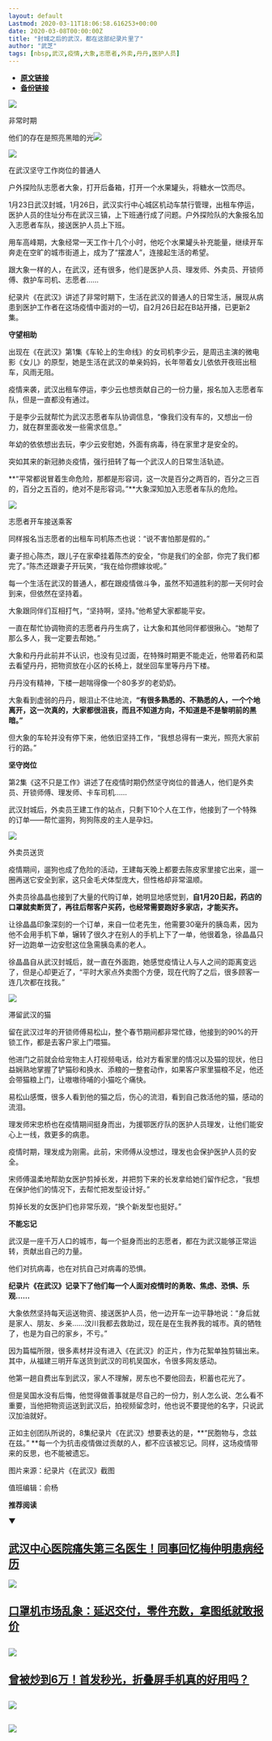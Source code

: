 ```yaml
---
layout: default
Lastmod: 2020-03-11T18:06:58.616253+00:00
date: 2020-03-08T00:00:00Z
title: "封城之后的武汉，都在这部纪录片里了"
author: "武芝"
tags: [nbsp,武汉,疫情,大象,志愿者,外卖,丹丹,医护人员]
---
```


* [**原文链接**](https://mp.weixin.qq.com/s/fcSDZKtwy-JLcA7zwdH_ug)
* [**备份链接**](http://archive.is/W4aRt)


![](/images/post/a31e108fde9932626644bf0a069bf51f.jpg)  

非常时期

他们的存在是照亮黑暗的光![](/images/post/1b7e0e3b01165fbbe9a26c231935bc0b.jpg)

![](/images/post/30c08a66d59498ac65d7fdcb23904bb5.jpg)

在武汉坚守工作岗位的普通人  

户外探险队志愿者大象，打开后备箱，打开一个水果罐头，将糖水一饮而尽。

1月23日武汉封城，1月26日，武汉实行中心城区机动车禁行管理，出租车停运，医护人员的住址分布在武汉三镇，上下班通行成了问题。户外探险队的大象报名加入志愿者车队，接送医护人员上下班。

用车高峰期，大象经常一天工作十几个小时，他吃个水果罐头补充能量，继续开车奔走在空旷的城市街道上，成为了“摆渡人”，连接起生活的希望。

跟大象一样的人，在武汉，还有很多，他们是医护人员、理发师、外卖员、开锁师傅、救护车司机、志愿者……

纪录片《在武汉》讲述了非常时期下，生活在武汉的普通人的日常生活，展现从病患到医护工作者在这场疫情中面对的一切，自2月26日起在B站开播，已更新2集。

**守望相助**

出现在《在武汉》第1集《车轮上的生命线》的女司机李少云，是周迅主演的微电影《女儿》的原型，她是生活在武汉的单亲妈妈，长年带着女儿依依开夜班出租车，风雨无阻。

疫情来袭，武汉出租车停运，李少云也想贡献自己的一份力量，报名加入志愿者车队，但是一直都没有通过。

于是李少云就帮忙为武汉志愿者车队协调信息，“像我们没有车的，又想出一份力，就在群里面收发一些需求信息。”

年幼的依依想出去玩，李少云安慰她，外面有病毒，待在家里才是安全的。

突如其来的新冠肺炎疫情，强行扭转了每一个武汉人的日常生活轨迹。

**“平常都说冒着生命危险，那都是形容词，这一次是百分之两百的，百分之三百的，百分之五百的，绝对不是形容词。”**大象深知加入志愿者车队的危险。

  

![](/images/post/4be1f7786c679be537bc62ed572aeb74.jpg)

志愿者开车接送乘客   

  

同样报名当志愿者的出租车司机陈杰也说：“说不害怕那是假的。”

妻子担心陈杰，跟儿子在家牵挂着陈杰的安全，“你是我们的全部，你完了我们都完了。”陈杰还跟妻子开玩笑，“我在给你攒嫁妆呢。”

每一个生活在武汉的普通人，都在跟疫情做斗争，虽然不知道胜利的那一天何时会到来，但依然在坚持着。

大象跟同伴们互相打气，“坚持啊，坚持。”他希望大家都能平安。

一直在帮忙协调物资的志愿者丹丹生病了，让大象和其他同伴都很揪心。“她帮了那么多人，我一定要去帮她。”

大象和丹丹此前并不认识，也没有见过面，在特殊时期更不能走近，他带着药和菜去看望丹丹，把物资放在小区的长椅上，就坐回车里等丹丹下楼。

丹丹没有精神，下楼一趟喘得像一个80多岁的老奶奶。

大象看到虚弱的丹丹，眼泪止不住地流，**“有很多熟悉的、不熟悉的人，一个个地离开，这一次真的，大家都很沮丧，而且不知道方向，不知道是不是黎明前的黑暗。”**

但大象的车轮并没有停下来，他依旧坚持工作，“我想总得有一束光，照亮大家前行的路。”

**坚守岗位**

第2集《这不只是工作》讲述了在疫情时期仍然坚守岗位的普通人，他们是外卖员、开锁师傅、理发师、卡车司机……

武汉封城后，外卖员王建工作的站点，只剩下10个人在工作，他接到了一个特殊的订单——帮忙遛狗，狗狗陈皮的主人是孕妇。

  

![](/images/post/39fc3286ed071fa44dea3c959520754e.jpg)

外卖员送货  

  

疫情期间，遛狗也成了危险的活动，王建每天晚上都要去陈皮家里接它出来，遛一圈再送它安全到家，这只金毛犬体型庞大，但性格却非常温顺。  

外卖员徐晶晶也接到了大量的代购订单，她明显地感觉到，**自1月20日起，药店的口罩就卖断货了，再往后帮客户买药，也经常需要跑好多家店，才能买齐。**

让徐晶晶印象深刻的一个订单，来自一位老先生，他需要30毫升的胰岛素，因为他不会用手机下单，辗转了很久才在别人的手机上下了一单，他很着急，徐晶晶只好一边跑单一边安慰这位急需胰岛素的老人。

徐晶晶自从武汉封城后，就一直在外面跑，她感觉疫情让人与人之间的距离变远了，但是心却更近了，“平时大家点外卖图个方便，现在代购了之后，很多顾客一连几次都在找我。”

![](/images/post/814d0af500973bf7e6fd9158ecb6f4d2.jpg)

滞留武汉的猫  

  

留在武汉过年的开锁师傅易松山，整个春节期间都非常忙碌，他接到的90%的开锁工作，都是去客户家上门喂猫。

他进门之前就会给宠物主人打视频电话，给对方看家里的情况以及猫的现状，他日益娴熟地掌握了铲猫砂和换水、添粮的一整套动作，如果客户家里猫粮不足，他还会带猫粮上门，让嗷嗷待哺的小猫吃个痛快。

易松山感慨，很多人看到他的猫之后，伤心的流泪，看到自己救活他的猫，感动的流泪。

理发师宋忠桥也在疫情期间挺身而出，为援鄂医疗队的医护人员理发，让他们能安心上一线，救更多的病患。

疫情时期，理发成为刚需。此前，宋师傅从没想过，理发也会保护医护人员的安全。

宋师傅温柔地帮助女医护剪掉长发，并把剪下来的长发拿给她们留作纪念，“我想在保护他们的情况下，去帮忙把发型设计好。”

剪掉长发的女医护们也非常乐观，“换个新发型也挺好。”

**不能忘记**

武汉是一座千万人口的城市，每一个挺身而出的志愿者，都在为武汉能够正常运转，贡献出自己的力量。

他们对抗病毒，也在对抗自己对病毒的恐惧。

**纪录片《在武汉》记录下了他们每一个人面对疫情时的勇敢、焦虑、恐惧、乐观……**

大象依然坚持每天运送物资、接送医护人员，他一边开车一边平静地说：“身后就是家人、朋友、乡亲……汶川我都去救助过，现在是在生我养我的城市。真的牺牲了，也是为自己的家乡，不亏。”

因为篇幅所限，很多素材并没有进入《在武汉》的正片，作为花絮单独剪辑出来。其中，从福建三明开车送货到武汉的司机吴国水，令很多网友感动。

他第一趟自费出车到武汉，家人不理解，房东也不要他回去，积蓄也花光了。

但是吴国水没有后悔，他觉得做善事就是尽自己的一份力，别人怎么说、怎么看不重要，当他把物资运送到武汉后，拍视频留念时，他也说不要提他的名字，只说武汉加油就好。

正如主创团队所说的，8集纪录片《在武汉》想要表达的是，**“民胞物与，念兹在兹。” **每一个为抗击疫情做过贡献的人，都不应该被忘记。同样，这场疫情带来的反思，也不能被遗忘。

图片来源：纪录片《在武汉》截图

值班编辑：俞杨

**推荐阅读**

▼

[**武汉中心医院痛失第三名医生！**](http://mp.weixin.qq.com/s?__biz=MjM5MDU1Mzg3Mw==&mid=2651251596&idx=1&sn=1c3ebfd41bfa7dc8ed205d99e98012ea&chksm=bdb141f28ac6c8e4295735a277bbb51227d581a0ac620e536e2f05d73f157d33a577fe0e5548&scene=21#wechat_redirect)[**同事回忆梅仲明患病经历**](http://mp.weixin.qq.com/s?__biz=MjM5MDU1Mzg3Mw==&mid=2651251596&idx=1&sn=1c3ebfd41bfa7dc8ed205d99e98012ea&chksm=bdb141f28ac6c8e4295735a277bbb51227d581a0ac620e536e2f05d73f157d33a577fe0e5548&scene=21#wechat_redirect)
-----------------------------------------------------------------------------------------------------------------------------------------------------------------------------------------------------------------------------------------------------------------------------------------------------------------------------------------------------------------------------------------------------------------------------------------------------------------------------------

[![](/images/post/a1abc1b841d595497cd493b5d9e05059.jpg)](http://mp.weixin.qq.com/s?__biz=MjM5MDU1Mzg3Mw==&mid=2651251596&idx=1&sn=1c3ebfd41bfa7dc8ed205d99e98012ea&chksm=bdb141f28ac6c8e4295735a277bbb51227d581a0ac620e536e2f05d73f157d33a577fe0e5548&scene=21#wechat_redirect)

[**口罩机市场乱象：延迟交付，零件充数，拿图纸就敢报价**](http://mp.weixin.qq.com/s?__biz=MjM5MDU1Mzg3Mw==&mid=2651251801&idx=1&sn=8a324d738ff3263c7fc6453b8b664fc4&chksm=bdb146278ac6cf31a9a5d5f460f7d1af79daa53cbcd07917c688539d3657fbbd75a9850a7d13&scene=21#wechat_redirect)
------------------------------------------------------------------------------------------------------------------------------------------------------------------------------------------------------------------------------------------------------

[![](/images/post/7a8bd67a842c95bcbc2ff401394f515f.jpg)](http://mp.weixin.qq.com/s?__biz=MjM5MDU1Mzg3Mw==&mid=2651251801&idx=1&sn=8a324d738ff3263c7fc6453b8b664fc4&chksm=bdb146278ac6cf31a9a5d5f460f7d1af79daa53cbcd07917c688539d3657fbbd75a9850a7d13&scene=21#wechat_redirect)
------------------------------------------------------------------------------------------------------------------------------------------------------------------------------------------------------------------------------------------------------------------------------------------------------------------------------------------------------------------------

[**曾被炒到6万！首发秒光，折叠屏手机真的好用吗？**](http://mp.weixin.qq.com/s?__biz=MjM5MDU1Mzg3Mw==&mid=2651251835&idx=1&sn=b7417cd1f11659078147c9ba6a09e68a&chksm=bdb146058ac6cf1382a0f163cbc7f0a3567d6f243ac3ed416c648d3351f158837084e14f4a5b&scene=21#wechat_redirect)
----------------------------------------------------------------------------------------------------------------------------------------------------------------------------------------------------------------------------------------------------

[![](/images/post/eb3a8cb32dae161353da30703a72a237.jpg)](http://mp.weixin.qq.com/s?__biz=MjM5MDU1Mzg3Mw==&mid=2651251835&idx=1&sn=b7417cd1f11659078147c9ba6a09e68a&chksm=bdb146058ac6cf1382a0f163cbc7f0a3567d6f243ac3ed416c648d3351f158837084e14f4a5b&scene=21#wechat_redirect)
---------------------------------------------------------------------------------------------------------------------------------------------------------------------------------------------------------------------------------------------------------------------------------------------------------------------------------------------------------------------

![](/images/post/e7d75581cc05b5b4850558294bf97f5f.jpg)
--------------------------------------------------------------------------------------------------------------------------------------------------------

